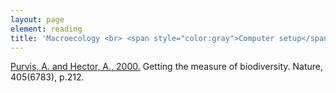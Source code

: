 ```yaml
---
layout: page
element: reading
title: 'Macroecology <br> <span style="color:gray">Computer setup</span>'
---
```


[Purvis, A. and Hector, A., 2000.](https://www.nature.com/articles/35012221) Getting the measure of biodiversity. Nature, 405(6783), p.212.
